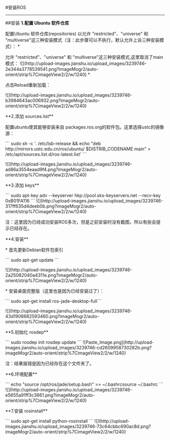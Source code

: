 #安装ROS

---
##安装
**1.配置 Ubuntu 软件仓库**
<p>配置Ubuntu 软件仓库(repositories) 以允许 "restricted"、"universe" 和 "multiverse"这三种安装模式（注：此步骤可以不执行，默认允许上诉三种安装模式）：
* <p> 允许 "restricted"、"universe" 和 "multiverse"这三种安装模式,这里取消了main模式：
![](http://upload-images.jianshu.io/upload_images/3239746-2e344a3778539541.png?imageMogr2/auto-orient/strip%7CimageView2/2/w/1240)
* <p>点击Reload重新加载：
<p>![](http://upload-images.jianshu.io/upload_images/3239746-b3984643ac006932.png?imageMogr2/auto-orient/strip%7CimageView2/2/w/1240)

<p> 
**2.添加 sources.list**
<p>配置ubuntu使其能够安装来自 packages.ros.org的软件包。这里选择ustc的镜像源：
<p>
``` 
sudo sh -c '. /etc/lsb-release && echo "deb http://mirrors.ustc.edu.cn/ros/ubuntu/ $DISTRIB_CODENAME main" > /etc/apt/sources.list.d/ros-latest.list' 
```
<p>![](http://upload-images.jianshu.io/upload_images/3239746-ad86a3554eaad9f4.png?imageMogr2/auto-orient/strip%7CimageView2/2/w/1240)

<p>
**3.添加 keys**
<p>
```
sudo apt-key adv --keyserver hkp://pool.sks-keyservers.net --recv-key 0xB01FA116
```
![](http://upload-images.jianshu.io/upload_images/3239746-317ff635d4deeb0b.png?imageMogr2/auto-orient/strip%7CimageView2/2/w/1240)
<p>注：这里因为已经成功安装ROS多次，但是之前安装时没有截图，所以有些会提示已经存在。

<p>
**4.安装**
<p>
* 首先更新Debian软件包索引
<p>
``` 
sudo apt-get update ```
<p>![](http://upload-images.jianshu.io/upload_images/3239746-2a25082040a4311e.png?imageMogr2/auto-orient/strip%7CimageView2/2/w/1240)
<p>
* 安装桌面完整版（这里也是因为已经安装过了）：
<p>
```
sudo apt-get install ros-jade-desktop-full```
<p>
![](http://upload-images.jianshu.io/upload_images/3239746-43d1908682593460.png?imageMogr2/auto-orient/strip%7CimageView2/2/w/1240)

<p>
**5.初始化 rosdep**
<p>
```
sudo rosdep init
rosdep update
```
![Paste_Image.png](http://upload-images.jianshu.io/upload_images/3239746-cd2609958730282b.png?imageMogr2/auto-orient/strip%7CimageView2/2/w/1240)
<p>注：结果报错是因为已经存在这个文件夹了。

<p>
**6.环境配置**
<p>
``` 
echo "source /opt/ros/jade/setup.bash" >> ~/.bashrcsource ~/.bashrc
```
![](http://upload-images.jianshu.io/upload_images/3239746-e5655a91ff3c3661.png?imageMogr2/auto-orient/strip%7CimageView2/2/w/1240)

<p>
**7.安装 rosinstall**
<p>
```
sudo apt-get install python-rosinstall
```
![](http://upload-images.jianshu.io/upload_images/3239746-73c64cbbc690ac8d.png?imageMogr2/auto-orient/strip%7CimageView2/2/w/1240)
